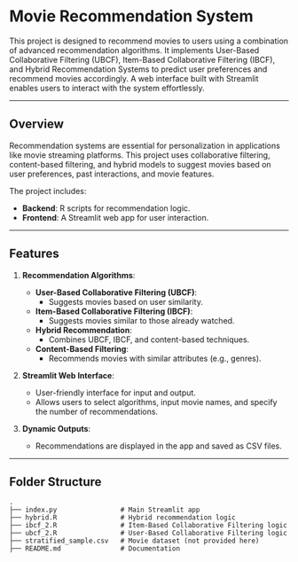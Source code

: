 # Movie Recommendation System

This project is designed to recommend movies to users using a combination of advanced recommendation algorithms. It implements User-Based Collaborative Filtering (UBCF), Item-Based Collaborative Filtering (IBCF), and Hybrid Recommendation Systems to predict user preferences and recommend movies accordingly. A web interface built with Streamlit enables users to interact with the system effortlessly.

---

## **Overview**

Recommendation systems are essential for personalization in applications like movie streaming platforms. This project uses collaborative filtering, content-based filtering, and hybrid models to suggest movies based on user preferences, past interactions, and movie features.

The project includes:
- **Backend**: R scripts for recommendation logic.
- **Frontend**: A Streamlit web app for user interaction.

---

## **Features**

1. **Recommendation Algorithms**:
   - **User-Based Collaborative Filtering (UBCF)**:
     - Suggests movies based on user similarity.
   - **Item-Based Collaborative Filtering (IBCF)**:
     - Suggests movies similar to those already watched.
   - **Hybrid Recommendation**:
     - Combines UBCF, IBCF, and content-based techniques.
   - **Content-Based Filtering**:
     - Recommends movies with similar attributes (e.g., genres).

2. **Streamlit Web Interface**:
   - User-friendly interface for input and output.
   - Allows users to select algorithms, input movie names, and specify the number of recommendations.

3. **Dynamic Outputs**:
   - Recommendations are displayed in the app and saved as CSV files.

---

## **Folder Structure**

```plaintext
.
├── index.py                # Main Streamlit app
├── hybrid.R                # Hybrid recommendation logic
├── ibcf_2.R                # Item-Based Collaborative Filtering logic
├── ubcf_2.R                # User-Based Collaborative Filtering logic
├── stratified_sample.csv   # Movie dataset (not provided here)
├── README.md               # Documentation
